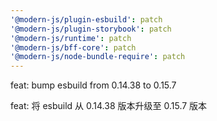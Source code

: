 ```yaml
---
'@modern-js/plugin-esbuild': patch
'@modern-js/plugin-storybook': patch
'@modern-js/runtime': patch
'@modern-js/bff-core': patch
'@modern-js/node-bundle-require': patch
---
```


feat: bump esbuild from 0.14.38 to 0.15.7

feat: 将 esbuild 从 0.14.38 版本升级至 0.15.7 版本
